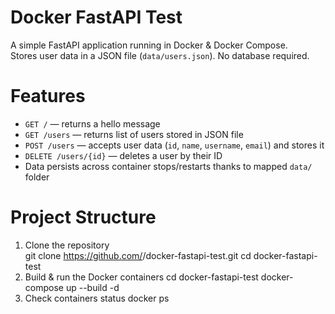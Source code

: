 # Docker FastAPI Test

A simple FastAPI application running in Docker & Docker Compose.  
Stores user data in a JSON file (`data/users.json`). No database required.

# Features
- `GET /` — returns a hello message  
- `GET /users` — returns list of users stored in JSON file  
- `POST /users` — accepts user data (`id`, `name`, `username`, `email`) and stores it  
- `DELETE /users/{id}` — deletes a user by their ID  
- Data persists across container stops/restarts thanks to mapped `data/` folder  

# Project Structure
1.  Clone the repository  
    git clone https://github.com/<your-username>/docker-fastapi-test.git
    cd docker-fastapi-test
2.  Build & run the Docker containers
    cd docker-fastapi-test
    docker-compose up --build -d
3.  Check containers status
    docker ps

